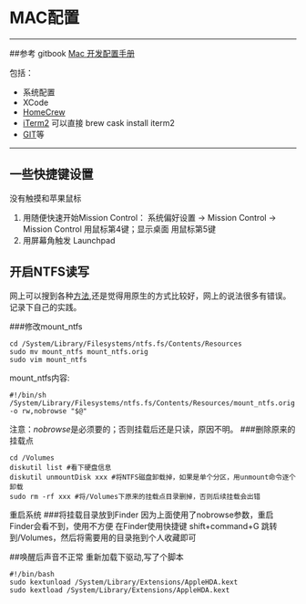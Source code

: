 # MAC配置

-----

##参考
gitbook [Mac 开发配置手册](http://aaaaaashu.gitbooks.io/mac-dev-setup/content/)

包括：

- 系统配置
- XCode
- [HomeCrew](http://aaaaaashu.gitbooks.io/mac-dev-setup/content/Homebrew/README.html)
- [iTerm2](http://aaaaaashu.gitbooks.io/mac-dev-setup/content/iTerm/README.html) 可以直接 brew cask install iterm2
- [GIT](http://aaaaaashu.gitbooks.io/mac-dev-setup/content/Git/README.html)等

----
## 一些快捷键设置

没有触摸和苹果鼠标

1. 用随便快速开始Mission Control：
系统偏好设置 -> Mission Control -> Mission Control 用鼠标第4键；显示桌面 用鼠标第5键
2. 用屏幕角触发 Launchpad


## 开启NTFS读写
网上可以搜到各种[方法](http://www.readern.com/ntfs-on-mac-os-x.html),还是觉得用原生的方式比较好，网上的说法很多有错误。记录下自己的实践。

###修改mount_ntfs
```
cd /System/Library/Filesystems/ntfs.fs/Contents/Resources
sudo mv mount_ntfs mount_ntfs.orig
sudo vim mount_ntfs
```
mount_ntfs内容:

```
#!/bin/sh
/System/Library/Filesystems/ntfs.fs/Contents/Resources/mount_ntfs.orig -o rw,nobrowse "$@"
```
注意：*nobrowse*是必须要的；否则挂载后还是只读，原因不明。
###删除原来的挂载点
```
cd /Volumes
diskutil list #看下硬盘信息
diskutil unmountDisk xxx #将NTFS磁盘卸载掉，如果是单个分区，用unmount命令逐个卸载
sudo rm -rf xxx #将/Volumes下原来的挂载点目录删掉，否则后续挂载会出错
```
重启系统
###将挂载目录放到Finder
因为上面使用了nobrowse参数，重启Finder会看不到，使用不方便
在Finder使用快捷键 shift+command+G 跳转到/Volumes，然后将需要用的目录拖到个人收藏即可


##唤醒后声音不正常
重新加载下驱动,写了个脚本

```
#!/bin/bash
sudo kextunload /System/Library/Extensions/AppleHDA.kext
sudo kextload /System/Library/Extensions/AppleHDA.kext
```